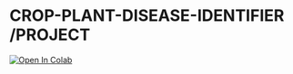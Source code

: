 # CROP-PLANT-DISEASE-IDENTIFIER /PROJECT
[![Open In Colab](https://colab.research.google.com/assets/colab-badge.svg)](https://colab.research.google.com/github/AdamJuma133/CROP_PLANT_DISEASE_IDENTIFIER-PROJECT-/blob/ad20640e90d1112ec7271ea38f3ac14f79070c64/crop_plant_disease_identifier_project.md) 
